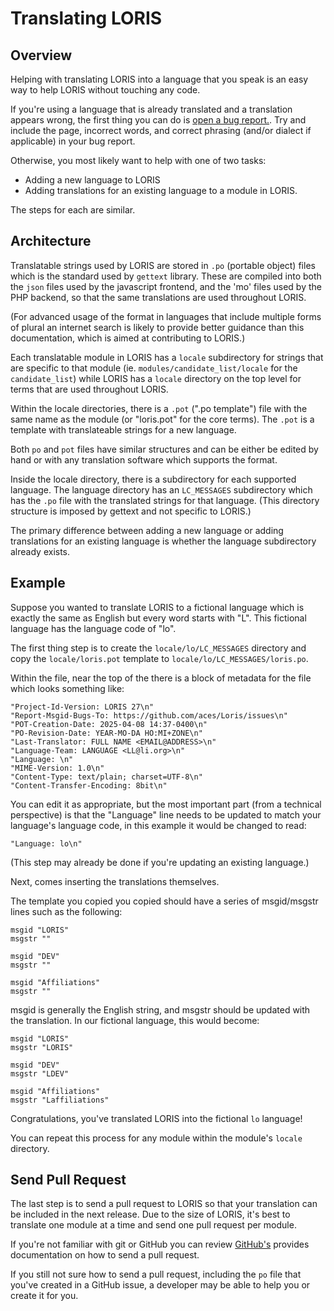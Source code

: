 # Translating LORIS

## Overview

Helping with translating LORIS into a language that you speak is
an easy way to help LORIS without touching any code.

If you're using a language that is already translated and a translation
appears wrong, the first thing you can do is [open a bug report.](https://github.com/aces/Loris/issues/new?template=bug_report.md). Try and include
the page, incorrect words, and correct phrasing (and/or dialect if applicable)
in your bug report.

Otherwise, you most likely want to help with one of two tasks:
- Adding a new language to LORIS
- Adding translations for an existing language to a module in LORIS.

The steps for each are similar.

## Architecture

Translatable strings used by LORIS are stored in `.po` (portable object)
files which is the standard used by `gettext` library. These are compiled
into both the `json` files used by the javascript frontend, and the 'mo' files
used by the PHP backend, so that the same translations are used throughout
LORIS.

(For advanced usage of the format in languages that include multiple forms of
plural an internet search is likely to provide better guidance than this
documentation, which is aimed at contributing to LORIS.)

Each translatable module in LORIS has a `locale` subdirectory for strings that
are specific to that module (ie. `modules/candidate_list/locale` for the
`candidate_list`) while LORIS has a `locale` directory on the top level
for terms that are used throughout LORIS.

Within the locale directories, there is a `.pot` (".po template") file with
the same name as the module (or "loris.pot" for the core terms). The `.pot`
is a template with translateable strings for a new language.

Both `po` and `pot` files have similar structures and can be either be edited
by hand or with any translation software which supports the format.

Inside the locale directory, there is a subdirectory for each supported language.
The language directory has an `LC_MESSAGES` subdirectory which has the `.po` file
with the translated strings for that language. (This directory structure is imposed
by gettext and not specific to LORIS.)

The primary difference between adding a new language or adding translations for
an existing language is whether the language subdirectory already exists.

## Example 

Suppose you wanted to translate LORIS to a fictional language which is exactly
the same as English but every word starts with "L". This fictional language has
the language code of "lo".

The first thing step is to create the `locale/lo/LC_MESSAGES` directory and
copy the `locale/loris.pot` template to `locale/lo/LC_MESSAGES/loris.po`.

Within the file, near the top of the there is a block of metadata for the file
which looks something like:

```
"Project-Id-Version: LORIS 27\n"
"Report-Msgid-Bugs-To: https://github.com/aces/Loris/issues\n"
"POT-Creation-Date: 2025-04-08 14:37-0400\n"
"PO-Revision-Date: YEAR-MO-DA HO:MI+ZONE\n"
"Last-Translator: FULL NAME <EMAIL@ADDRESS>\n"
"Language-Team: LANGUAGE <LL@li.org>\n"
"Language: \n"
"MIME-Version: 1.0\n"
"Content-Type: text/plain; charset=UTF-8\n"
"Content-Transfer-Encoding: 8bit\n"
```

You can edit it as appropriate, but the most important part (from a technical
perspective) is that the "Language" line needs to be updated to match your
language's language code, in this example it would be changed to read:

```
"Language: lo\n"
```

(This step may already be done if you're updating an existing language.)

Next, comes inserting the translations themselves. 

The template you copied you copied should have a series of msgid/msgstr lines such
as the following:

```
msgid "LORIS"
msgstr ""

msgid "DEV"
msgstr ""

msgid "Affiliations"
msgstr ""
```

msgid is generally the English string, and msgstr should be updated with the
translation. In our fictional language, this would become:

```
msgid "LORIS"
msgstr "LORIS"

msgid "DEV"
msgstr "LDEV"

msgid "Affiliations"
msgstr "Laffiliations"
```

Congratulations, you've translated LORIS into the fictional `lo` language!

You can repeat this process for any module within the module's `locale`
directory.

## Send Pull Request 

The last step is to send a pull request to LORIS so that your translation
can be included in the next release. Due to the size of LORIS, it's best to translate one module at a time and send one pull request per module.

If you're not familiar with git or GitHub you can review [GitHub's](https://docs.github.com/en/pull-requests/collaborating-with-pull-requests/proposing-changes-to-your-work-with-pull-requests/creating-a-pull-request) provides documentation on how
to send a pull request.

If you still not sure how to send a pull request, including the `po` file
that you've created in a GitHub issue, a developer may be able to help you
or create it for you.
